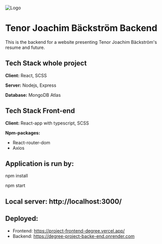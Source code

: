 ![Logo](./images/logo-dark2-readme.svg)

# Tenor Joachim Bäckström Backend

This is the backend for a website presenting Tenor Joachim Bäckström's resume and future.

## Tech Stack whole project

**Client:** React, SCSS

**Server:** Nodejs, Express

**Database:** MongoDB Atlas

## Tech Stack Front-end

**Client:** React-app with typescript, SCSS

**Npm-packages:**

- React-router-dom
- Axios

## Application is run by:

npm install

npm start

## Local server: http://localhost:3000/

## Deployed:

- Frontend: https://project-frontend-degree.vercel.app/
- Backend: https://degree-project-backe-end.onrender.com
